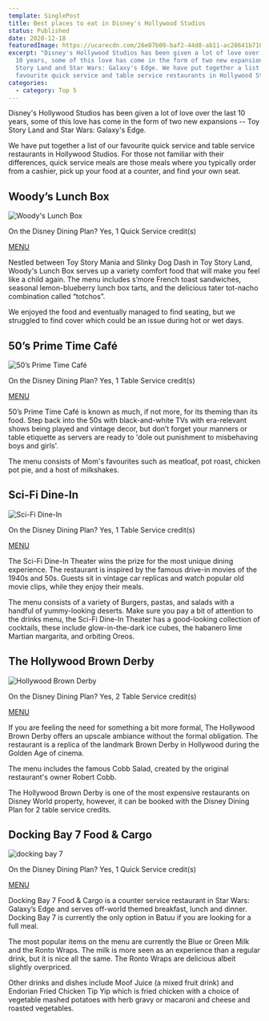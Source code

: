 ```yaml
---
template: SinglePost
title: Best places to eat in Disney's Hollywood Studios
status: Published
date: 2020-12-18
featuredImage: https://ucarecdn.com/26e07b09-baf2-44d8-ab11-ac28641b710c/
excerpt: "Disney's Hollywood Studios has been given a lot of love over the last
  10 years, some of this love has come in the form of two new expansions -- Toy
  Story Land and Star Wars: Galaxy's Edge. We have put together a list of our
  favourite quick service and table service restaurants in Hollywood Studios. "
categories:
  - category: Top 5
---
```

Disney's Hollywood Studios has been given a lot of love over the last 10 years, some of this love has come in the form of two new expansions -- Toy Story Land and Star Wars: Galaxy's Edge.

We have put together a list of our favourite quick service and table service restaurants in Hollywood Studios. For those not familiar with their differences, quick service meals are those meals where you typically order from a cashier, pick up your food at a counter, and find your own seat.

## Woody’s Lunch Box

![Woody's Lunch Box](https://ucarecdn.com/7f5beb57-c108-4ca6-9eaa-a729e3924442/ "Woody's Lunch Box")

On the Disney Dining Plan? Yes, 1 Quick Service credit(s)

[MENU](https://disneyworld.disney.go.com/dining/hollywood-studios/woodys-lunchbox/menus/lunch-and-dinner/)

Nestled between Toy Story Mania and Slinky Dog Dash in Toy Story Land, Woody's Lunch Box serves up a variety comfort food that will make you feel like a child again. The menu includes s’more French toast sandwiches, seasonal lemon-blueberry lunch box tarts, and the delicious tater tot-nacho combination called “totchos”.

We enjoyed the food and eventually managed to find seating, but we struggled to find cover which could be an issue during hot or wet days.

## 50’s Prime Time Café

![50’s Prime Time Café](https://ucarecdn.com/97b19762-576f-4397-ad98-3faac8bbbb74/ "50’s Prime Time Café")

On the Disney Dining Plan? Yes, 1 Table Service credit(s)

[MENU](https://www.disneyworld.co.uk/dining/hollywood-studios/50s-prime-time-cafe/menus/)

50’s Prime Time Café is known as much, if not more, for its theming than its food. Step back into the 50s with black-and-white TVs with era-relevant shows being played and vintage decor, but don’t forget your manners or table etiquette as servers are ready to 'dole out punishment to misbehaving boys and girls'.

The menu consists of Mom's favourites such as meatloaf, pot roast, chicken pot pie, and a host of milkshakes.

## Sci-Fi Dine-In

![Sci-Fi Dine-In](https://ucarecdn.com/a5e1bc9f-82e1-4a36-a4ef-f3060798ae82/ "Sci-Fi Dine-In")

On the Disney Dining Plan? Yes, 1 Table Service credit(s)

[MENU](https://www.disneyworld.co.uk/dining/hollywood-studios/sci-fi-dine-in-theater/menus/)

The Sci-Fi Dine-In Theater wins the prize for the most unique dining experience. The restaurant is inspired by the famous drive-in movies of the 1940s and 50s. Guests sit in vintage car replicas and watch popular old movie clips, while they enjoy their meals.

The menu consists of a variety of Burgers, pastas, and salads with a handful of yummy-looking deserts. Make sure you pay a bit of attention to the drinks menu, the Sci-Fi Dine-In Theater has a good-looking collection of cocktails, these include glow-in-the-dark ice cubes, the habanero lime Martian margarita, and orbiting Oreos.

## The Hollywood Brown Derby

![Hollywood Brown Derby](https://ucarecdn.com/d9daae9b-4510-4e1d-878c-0ae1e67316a4/ "Hollywood Brown Derby")

On the Disney Dining Plan? Yes, 2 Table Service credit(s)

[MENU](https://www.disneyworld.co.uk/dining/hollywood-studios/hollywood-brown-derby/menus/)

If you are feeling the need for something a bit more formal, The Hollywood Brown Derby offers an upscale ambiance without the formal obligation. The restaurant is a replica of the landmark Brown Derby in Hollywood during the Golden Age of cinema.

The menu includes the famous Cobb Salad, created by the original restaurant's owner Robert Cobb.

The Hollywood Brown Derby is one of the most expensive restaurants on Disney World property, however, it can be booked with the Disney Dining Plan for 2 table service credits.

## Docking Bay 7 Food & Cargo

![docking bay 7](https://ucarecdn.com/94041ce1-a9b6-485d-b4d1-9b9065a035b3/ "Docking Bay 7")

On the Disney Dining Plan? Yes, 1 Quick Service credit(s)

[MENU](https://disneyworld.disney.go.com/dining/hollywood-studios/docking-bay-7-food-and-cargo/menus/lunch-and-dinner/)

Docking Bay 7 Food & Cargo is a counter service restaurant in Star Wars: Galaxy’s Edge and serves off-world themed breakfast, lunch and dinner. Docking Bay 7 is currently the only option in Batuu if you are looking for a full meal.

The most popular items on the menu are currently the Blue or Green Milk and the Ronto Wraps. The milk is more seen as an experience than a regular drink, but it is nice all the same. The Ronto Wraps are delicious albeit slightly overpriced.

Other drinks and dishes include Moof Juice (a mixed fruit drink) and Endorian Fried Chicken Tip Yip which is fried chicken with a choice of vegetable mashed potatoes with herb gravy or macaroni and cheese and roasted vegetables.